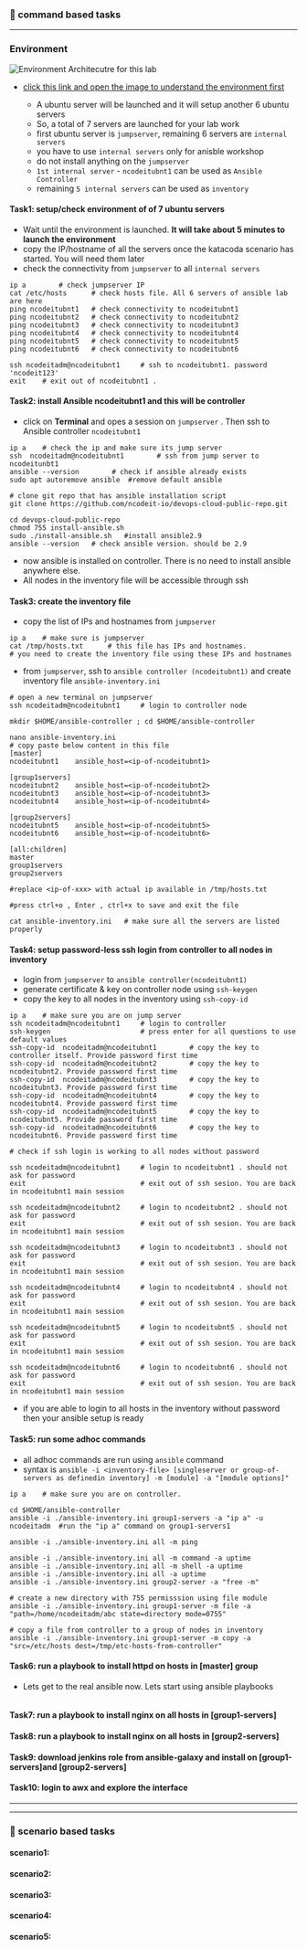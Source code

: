 ### :camel: command based tasks
---
### Environment
![Environment Architecutre for this lab](https://i.gyazo.com/a6a4982baf04bd6ff25a966fbc65e556.png)
* [click this link and open the image to understand the environment first](https://docs.google.com/presentation/d/1Lu_wB5WgMuNjfz6xb57iTuvgrrF4GHRwrKuKTMHOo_M/edit?usp=sharing)

    + A ubuntu server will be launched and it will setup another 6 ubuntu servers
    + So, a total of 7 servers are launched for your lab work
    + first ubuntu server is `jumpserver`, remaining 6 servers are `internal servers`
    + you have to use `internal servers` only for anisble workshop
    + do not install anything on the `jumpserver`
    + `1st internal server` - `ncodeitubnt1` can be used as `Ansible Controller`
    + remaining `5 internal servers` can be used as `inventory`

#### Task1: setup/check environment of of 7 ubuntu servers
* Wait until the environment is launched. __It will take about 5 minutes to launch the environment__
* copy the IP/hostname of all the servers once the katacoda scenario has started. You will need them later
* check the connectivity from `jumpserver` to all `internal servers`
```
ip a        # check jumpserver IP
cat /etc/hosts      # check hosts file. All 6 servers of ansible lab are here
ping ncodeitubnt1   # check connectivity to ncodeitubnt1
ping ncodeitubnt2   # check connectivity to ncodeitubnt2
ping ncodeitubnt3   # check connectivity to ncodeitubnt3
ping ncodeitubnt4   # check connectivity to ncodeitubnt4
ping ncodeitubnt5   # check connectivity to ncodeitubnt5
ping ncodeitubnt6   # check connectivity to ncodeitubnt6

ssh ncodeitadm@ncodeitubnt1     # ssh to ncodeitubnt1. password 'ncodeit123'
exit    # exit out of ncodeitubnt1 . 
```

#### Task2: install Ansible ncodeitubnt1 and this will be controller
* click on __Terminal__ and opes a session on  `jumpserver` . Then ssh to Ansible controller `ncodeitubnt1`
```
ip a    # check the ip and make sure its jump server
ssh  ncodeitadm@ncodeitubnt1        # ssh from jump server to ncodeitunbt1
ansible --version        # check if ansible already exists
sudo apt autoremove ansible  #remove default ansible

# clone git repo that has ansible installation script 
git clone https://github.com/ncodeit-io/devops-cloud-public-repo.git    

cd devops-cloud-public-repo
chmod 755 install-ansible.sh
sudo ./install-ansible.sh   #install ansible2.9
ansible --version   # check ansible version. should be 2.9
```
* now ansible is installed on controller. There is no need to install ansible anywhere else. 
* All nodes in the inventory file will be accessible through ssh

#### Task3: create the inventory file 
* copy the list of IPs and hostnames from `jumpserver` 
```
ip a    # make sure is jumpserver
cat /tmp/hosts.txt      # this file has IPs and hostnames.
# you need to create the inventory file using these IPs and hostnames
```
* from `jumpserver`, ssh to `ansible controller (ncodeitubnt1)` and create inventory file `ansible-inventory.ini`
```
# open a new terminal on jumpserver 
ssh ncodeitadm@ncodeitubnt1     # login to controller node

mkdir $HOME/ansible-controller ; cd $HOME/ansible-controller

nano ansible-inventory.ini
# copy paste below content in this file
[master]
ncodeitubnt1	ansible_host=<ip-of-ncodeitubnt1>

[group1servers]
ncodeitubnt2	ansible_host=<ip-of-ncodeitubnt2>
ncodeitubnt3	ansible_host=<ip-of-ncodeitubnt3>
ncodeitubnt4	ansible_host=<ip-of-ncodeitubnt4>

[group2servers]
ncodeitubnt5	ansible_host=<ip-of-ncodeitubnt5>
ncodeitubnt6	ansible_host=<ip-of-ncodeitubnt6>

[all:children]
master
group1servers
group2servers
 
#replace <ip-of-xxx> with actual ip available in /tmp/hosts.txt

#press ctrl+o , Enter , ctrl+x to save and exit the file

cat ansible-inventory.ini   # make sure all the servers are listed properly
```

#### Task4: setup password-less ssh login from controller to all nodes in inventory
* login from `jumpserver` to `ansible controller(ncodeitubnt1)`
* generate certificate & key on controller node using `ssh-keygen`
* copy the key to all nodes in the inventory using `ssh-copy-id`
```
ip a    # make sure you are on jump server
ssh ncodeitadm@ncodeitubnt1     # login to controller
ssh-keygen                      # press enter for all questions to use default values 
ssh-copy-id  ncodeitadm@ncodeitubnt1        # copy the key to controller itself. Provide password first time
ssh-copy-id  ncodeitadm@ncodeitubnt2        # copy the key to ncodeitubnt2. Provide password first time
ssh-copy-id  ncodeitadm@ncodeitubnt3        # copy the key to ncodeitubnt3. Provide password first time
ssh-copy-id  ncodeitadm@ncodeitubnt4        # copy the key to ncodeitubnt4. Provide password first time
ssh-copy-id  ncodeitadm@ncodeitubnt5        # copy the key to ncodeitubnt5. Provide password first time
ssh-copy-id  ncodeitadm@ncodeitubnt6        # copy the key to ncodeitubnt6. Provide password first time

# check if ssh login is working to all nodes without password

ssh ncodeitadm@ncodeitubnt1     # login to ncodeitubnt1 . should not ask for password
exit                            # exit out of ssh sesion. You are back in ncodeitubnt1 main session 

ssh ncodeitadm@ncodeitubnt2     # login to ncodeitubnt2 . should not ask for password
exit                            # exit out of ssh sesion. You are back in ncodeitubnt1 main session 

ssh ncodeitadm@ncodeitubnt3     # login to ncodeitubnt3 . should not ask for password
exit                            # exit out of ssh sesion. You are back in ncodeitubnt1 main session 

ssh ncodeitadm@ncodeitubnt4     # login to ncodeitubnt4 . should not ask for password
exit                            # exit out of ssh sesion. You are back in ncodeitubnt1 main session 

ssh ncodeitadm@ncodeitubnt5     # login to ncodeitubnt5 . should not ask for password
exit                            # exit out of ssh sesion. You are back in ncodeitubnt1 main session 

ssh ncodeitadm@ncodeitubnt6     # login to ncodeitubnt6 . should not ask for password
exit                            # exit out of ssh sesion. You are back in ncodeitubnt1 main session 

```

* if you are able to login to all hosts in the inventory without password then your ansible setup is ready

#### Task5: run some adhoc commands
* all adhoc commands are run using `ansible` command
* syntax is `ansible -i <inventory-file> [singleserver or group-of-servers as definedin inventory] -m [module] -a "[module options]"`
```
ip a    # make sure you are on controller. 

cd $HOME/ansible-controller
ansible -i ./ansible-inventory.ini group1-servers -a "ip a" -u ncodeitadm  #run the "ip a" command on group1-servers1

ansible -i ./ansible-inventory.ini all -m ping

ansible -i ./ansible-inventory.ini all -m command -a uptime
ansible -i ./ansible-inventory.ini all -m shell -a uptime
ansible -i ./ansible-inventory.ini all -a uptime
ansible -i ./ansible-inventory.ini group2-server -a "free -m"

# create a new directory with 755 permisssion using file module
ansible -i ./ansible-inventory.ini group1-server -m file -a "path=/home/ncodeitadm/abc state=directory mode=0755"

# copy a file from controller to a group of nodes in inventory 
ansible -i ./ansible-inventory.ini group1-server -m copy -a "src=/etc/hosts dest=/tmp/etc-hosts-from-controller"
```


#### Task6: run a playbook to install httpd on hosts in [master] group
* Lets get to the real ansible now. Lets start using ansible playbooks 
```

```

#### Task7: run a playbook to install nginx on all hosts in [group1-servers]
#### Task8: run a playbook to install nginx on all hosts in [group2-servers]
#### Task9: download jenkins role from ansible-galaxy and install on [group1-servers]and [group2-servers]
#### Task10: login to awx and explore the interface
---
---
### :rocket: scenario based tasks 
#### scenario1: 
#### scenario2: 
#### scenario3: 
#### scenario4: 
#### scenario5: 